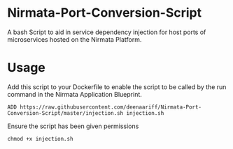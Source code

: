 # Nirmata-Port-Conversion-Script
A bash Script to aid in service dependency injection for host ports of microservices hosted on the Nirmata Platform. 

# Usage
Add this script to your Dockerfile to enable the script to be called by the run command in the Nirmata Application Blueprint.

 `ADD https://raw.githubusercontent.com/deenaariff/Nirmata-Port-Conversion-Script/master/injection.sh injection.sh`

Ensure the script has been given permissions 

`chmod +x injection.sh`

